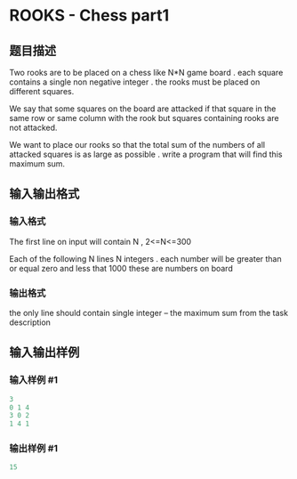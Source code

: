 # ROOKS - Chess part1

## 题目描述

Two rooks are to be placed on a chess like N\*N game board . each square contains a single non negative integer . the rooks must be placed on different squares.

We say that some squares on the board are attacked if that square in the same row or same column with the rook but squares containing rooks are not attacked.

We want to place our rooks so that the total sum of the numbers of all attacked squares is as large as possible . write a program that will find this maximum sum.

## 输入输出格式

### 输入格式

The first line on input will contain N , 2<=N<=300

Each of the following N lines N integers . each number will be greater than or equal zero and less that 1000 these are numbers on board

### 输出格式

the only line should contain single integer – the maximum sum from the task description

## 输入输出样例

### 输入样例 #1

```cpp
3
0 1 4
3 0 2
1 4 1
```


### 输出样例 #1

```cpp
15
```


